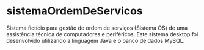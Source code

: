 # sistemaOrdemDeServicos
Sistema fictício para gestão de ordem de serviços (Sistema OS) de uma assistência técnica de computadores e periféricos. Este sistema desktop foi desenvolvido utilizando a linguagem Java e o banco de dados MySQL.
